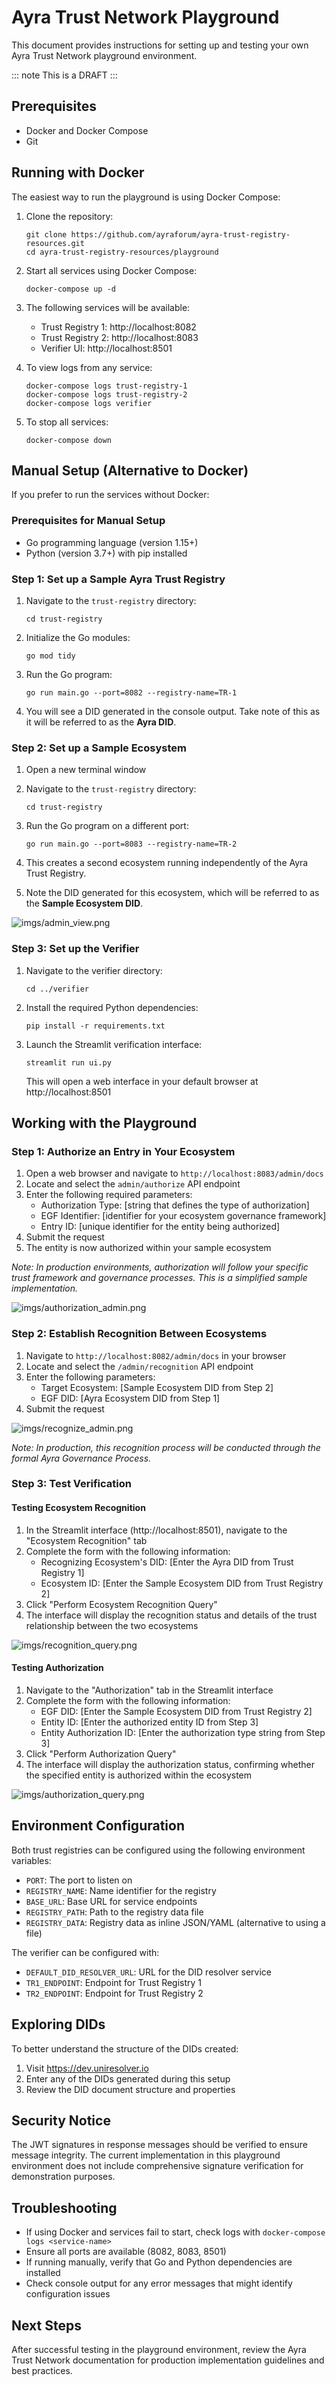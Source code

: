 # Ayra Trust Network Playground

This document provides instructions for setting up and testing your own Ayra Trust Network playground environment.

::: note
This is a DRAFT
::: 

## Prerequisites

- Docker and Docker Compose
- Git

## Running with Docker

The easiest way to run the playground is using Docker Compose:

1. Clone the repository:
   ```
   git clone https://github.com/ayraforum/ayra-trust-registry-resources.git
   cd ayra-trust-registry-resources/playground
   ```

2. Start all services using Docker Compose:
   ```
   docker-compose up -d
   ```

3. The following services will be available:
   - Trust Registry 1: http://localhost:8082
   - Trust Registry 2: http://localhost:8083
   - Verifier UI: http://localhost:8501

4. To view logs from any service:
   ```
   docker-compose logs trust-registry-1
   docker-compose logs trust-registry-2
   docker-compose logs verifier
   ```

5. To stop all services:
   ```
   docker-compose down
   ```

## Manual Setup (Alternative to Docker)

If you prefer to run the services without Docker:

### Prerequisites for Manual Setup
- Go programming language (version 1.15+)
- Python (version 3.7+) with pip installed

### Step 1: Set up a Sample Ayra Trust Registry

1. Navigate to the `trust-registry` directory:
   ```
   cd trust-registry
   ```

2. Initialize the Go modules:
   ```
   go mod tidy
   ```

3. Run the Go program:
   ```
   go run main.go --port=8082 --registry-name=TR-1
   ```

4. You will see a DID generated in the console output. Take note of this as it will be referred to as the **Ayra DID**.

### Step 2: Set up a Sample Ecosystem

1. Open a new terminal window

2. Navigate to the `trust-registry` directory:
   ```
   cd trust-registry
   ```

3. Run the Go program on a different port:
   ```
   go run main.go --port=8083 --registry-name=TR-2
   ```

4. This creates a second ecosystem running independently of the Ayra Trust Registry.

5. Note the DID generated for this ecosystem, which will be referred to as the **Sample Ecosystem DID**.

![imgs/admin_view.png](imgs/admin_view.png)

### Step 3: Set up the Verifier

1. Navigate to the verifier directory:
   ```
   cd ../verifier
   ```
2. Install the required Python dependencies:
   ```
   pip install -r requirements.txt
   ```
3. Launch the Streamlit verification interface:
   ```
   streamlit run ui.py
   ```
   This will open a web interface in your default browser at http://localhost:8501

## Working with the Playground

### Step 1: Authorize an Entry in Your Ecosystem

1. Open a web browser and navigate to `http://localhost:8083/admin/docs`
2. Locate and select the `admin/authorize` API endpoint
3. Enter the following required parameters:
   - Authorization Type: [string that defines the type of authorization]
   - EGF Identifier: [identifier for your ecosystem governance framework]
   - Entry ID: [unique identifier for the entity being authorized]
4. Submit the request
5. The entity is now authorized within your sample ecosystem

*Note: In production environments, authorization will follow your specific trust framework and governance processes. This is a simplified sample implementation.*

![imgs/authorization_admin.png](imgs/authorization_admin.png)

### Step 2: Establish Recognition Between Ecosystems

1. Navigate to `http://localhost:8082/admin/docs` in your browser
2. Locate and select the `/admin/recognition` API endpoint
3. Enter the following parameters:
   - Target Ecosystem: [Sample Ecosystem DID from Step 2]
   - EGF DID: [Ayra Ecosystem DID from Step 1]
4. Submit the request

![imgs/recognize_admin.png](imgs/recognize_admin.png)

*Note: In production, this recognition process will be conducted through the formal Ayra Governance Process.*

### Step 3: Test Verification

#### Testing Ecosystem Recognition

1. In the Streamlit interface (http://localhost:8501), navigate to the "Ecosystem Recognition" tab
2. Complete the form with the following information:
   - Recognizing Ecosystem's DID: [Enter the Ayra DID from Trust Registry 1]
   - Ecosystem ID: [Enter the Sample Ecosystem DID from Trust Registry 2]
3. Click "Perform Ecosystem Recognition Query"
4. The interface will display the recognition status and details of the trust relationship between the two ecosystems

![imgs/recognition_query.png](imgs/recognition_query.png)

#### Testing Authorization

1. Navigate to the "Authorization" tab in the Streamlit interface
2. Complete the form with the following information:
   - EGF DID: [Enter the Sample Ecosystem DID from Trust Registry 2]
   - Entity ID: [Enter the authorized entity ID from Step 3]
   - Entity Authorization ID: [Enter the authorization type string from Step 3]
3. Click "Perform Authorization Query"
4. The interface will display the authorization status, confirming whether the specified entity is authorized within the ecosystem

![imgs/authorization_query.png](imgs/authorization_query.png)

## Environment Configuration

Both trust registries can be configured using the following environment variables:

- `PORT`: The port to listen on
- `REGISTRY_NAME`: Name identifier for the registry
- `BASE_URL`: Base URL for service endpoints
- `REGISTRY_PATH`: Path to the registry data file
- `REGISTRY_DATA`: Registry data as inline JSON/YAML (alternative to using a file)

The verifier can be configured with:

- `DEFAULT_DID_RESOLVER_URL`: URL for the DID resolver service
- `TR1_ENDPOINT`: Endpoint for Trust Registry 1
- `TR2_ENDPOINT`: Endpoint for Trust Registry 2

## Exploring DIDs

To better understand the structure of the DIDs created:

1. Visit https://dev.uniresolver.io
2. Enter any of the DIDs generated during this setup
3. Review the DID document structure and properties

## Security Notice

The JWT signatures in response messages should be verified to ensure message
integrity. The current implementation in this playground environment does not
include comprehensive signature verification for demonstration purposes.

## Troubleshooting

- If using Docker and services fail to start, check logs with `docker-compose logs <service-name>`
- Ensure all ports are available (8082, 8083, 8501)
- If running manually, verify that Go and Python dependencies are installed
- Check console output for any error messages that might identify configuration issues

## Next Steps

After successful testing in the playground environment, review the Ayra Trust
Network documentation for production implementation guidelines and best
practices.
